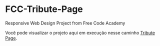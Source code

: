 # FCC-Tribute-Page
Responsive Web Design Project from Free Code Academy

Você pode visualizar o projeto aqui em execução nesse caminho [Tribute Page](https://isaccaldas.github.io/FCC-Tribute-Page/).
